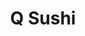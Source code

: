 ---
layout: place
title: "Q Sushi"
permalink: /california/westlake-village/q-sushi.html
stateAbbr: CA
stateName: California
cityName: Westlake Village
place_id: ChIJs9QTQWwk6IARZiMs-PYB__8
photos:
  - name: >-
      places/ChIJs9QTQWwk6IARZiMs-PYB__8/photos/AUy1YQ0zLFTgCv30Vh6-38O1Ceu8jG-bXMyLT_PSK1aizNDGVlkycHlha2kado4EZ4M01QspC9MyBAPW3Wox80d6AvaY1AIeguwCTNVR04OzXF7uCjHcMR0G3BWxzONw_cEXRyhqmvTO14OQcTQBWTP5oOde2n22Qq6s1etsfznUiNa3q6ufkHWXTYG-jg_rumQTCMw37afbnEhqOFFNcovDvI-phKjOBwIXVb5xDl07Mse_cKVIh4tmS6Y8djWo1zGOkQRN1XRvJ30UqdenutaimokTwRQyMpbrRSL7RmF1Go-nDQ
    widthPx: 1465
    heightPx: 762
    authorAttributions:
      - displayName: Q Sushi
        uri: https://maps.google.com/maps/contrib/106515927217982896565
        photoUri: >-
          https://lh3.googleusercontent.com/a-/ALV-UjVWlKc8WBlAagcAt5QXgf_8n1Tjk7G5HWCo3OmIRDfkcwDbPM0=s100-p-k-no-mo
    flagContentUri: >-
      https://www.google.com/local/imagery/report/?cb_client=maps_api_places.places_api&image_key=!1e10!2sAF1QipPjYqc1IYkt3Pq8kNU0gi18HwNGNdJauXle6Z2a&hl=en-US
    googleMapsUri: >-
      https://www.google.com/maps/place//data=!3m4!1e2!3m2!1sAF1QipPjYqc1IYkt3Pq8kNU0gi18HwNGNdJauXle6Z2a!2e10!4m2!3m1!1s0x80e8246c4113d4b3:0xffff01f6f82c2366
  - name: >-
      places/ChIJs9QTQWwk6IARZiMs-PYB__8/photos/AUy1YQ30jT_cJ9lLTY46pnN8m6IouDLGOytKRWLl-bPM4PeC4OcMEFT1qit9E5X1tPyrQpZ4gdV9Sp8_kplzyQ54BpUienIM1qqHLfyj8rLEyYYNaZrhuLx_iPscTKa4Hj2jqsOuF2Nw2vwwqUzyfEhg5U94TWBZcnObNqmVbG7YEk17M6rCDs-eHP3pgQgHMNPoROQaCxe5I7RpG3eiHEL7M-HuWl7umJ3kb_W20nrbRfRSmmMPoH7BYRxi4k-I0XREnl3sp4Degf0TQFkpbUuHL1yll8vh06_fnP6N63Y1o9ro-Q
    widthPx: 1080
    heightPx: 608
    authorAttributions:
      - displayName: Q Sushi
        uri: https://maps.google.com/maps/contrib/106515927217982896565
        photoUri: >-
          https://lh3.googleusercontent.com/a-/ALV-UjVWlKc8WBlAagcAt5QXgf_8n1Tjk7G5HWCo3OmIRDfkcwDbPM0=s100-p-k-no-mo
    flagContentUri: >-
      https://www.google.com/local/imagery/report/?cb_client=maps_api_places.places_api&image_key=!1e10!2sAF1QipNz4OQrdfvoqdWwxnHq2YxeN9HOEHc53CYo5UBa&hl=en-US
    googleMapsUri: >-
      https://www.google.com/maps/place//data=!3m4!1e2!3m2!1sAF1QipNz4OQrdfvoqdWwxnHq2YxeN9HOEHc53CYo5UBa!2e10!4m2!3m1!1s0x80e8246c4113d4b3:0xffff01f6f82c2366
  - name: >-
      places/ChIJs9QTQWwk6IARZiMs-PYB__8/photos/AUy1YQ3nN8drOlGeom6rL9kuoX-lmO62d8PXsrGkiiEsj4Q-JzCEwk7sN79vv5Aqv8wuZqJStBAicKkrn0ciqiY3VjzM8ThDSFG20rN7jYpmh76_ZWLCV1G-R4Yjl6HHLrQebMGLYURkizhQNgzqbJRX3cqDDQqCOhB0iVZSBFHllDB3dBeyH_EJfUJD43yeEds6TSyNoB6Z8VzSwSjyITwrrI5vq2yKbal6Fp_5oBMbGlRupG9Am9D7Zu89h0n_zfivPGTo3SWmud4Ebfo5E1j9MH2e4D8M4Xj0BdOdhLvryft9DPHjQ7zAh5l2aDqKT08Mujh6VejskArbBkhioJuC5_RcBdRhAnPqHxAWFa_v_n87Vnw0mhQ890Szu4Vkd0MCXCOdULtaEaKH6l7k8gWgQ1s88sQxld2ckI1ndYqHwMm-hA
    widthPx: 4000
    heightPx: 3000
    authorAttributions:
      - displayName: Linda B
        uri: https://maps.google.com/maps/contrib/108856692582322218507
        photoUri: >-
          https://lh3.googleusercontent.com/a/ACg8ocKxf1Z7-oyzYRwzaR8NXboYMnpDhMQVH7wJYqeXkK8oSj4dCA=s100-p-k-no-mo
    flagContentUri: >-
      https://www.google.com/local/imagery/report/?cb_client=maps_api_places.places_api&image_key=!1e10!2sCIHM0ogKEICAgMDw-9yGJw&hl=en-US
    googleMapsUri: >-
      https://www.google.com/maps/place//data=!3m4!1e2!3m2!1sCIHM0ogKEICAgMDw-9yGJw!2e10!4m2!3m1!1s0x80e8246c4113d4b3:0xffff01f6f82c2366
  - name: >-
      places/ChIJs9QTQWwk6IARZiMs-PYB__8/photos/AUy1YQ2zLEhDFJqrj0D6rBS-7xYswY079H06rFLDdtgmQ2pcsxzTOSJ8zqYQD6D9ONjYWZSthB8vcKmPQsve-9S_675g8tT30yTD52oRh7klyxdy8JMUylMg9G_pwPw8Onyn2VJ1HsnzK3XO6PoLB2AfMZnDWkFBCQKbqyJLytmWMsVcCaNrh_YQjNRuYzRiP0PnmWVuTEHcCTmFqJXDJEYkYmrc4-oLg3Es6DHd6B_E5zckjDHcjfLihcmvrjykCOoLmDUKm7u52c8SDadvDM65l4IknDVwPH3ez4GiHx7D9uVbuA
    widthPx: 1732
    heightPx: 1097
    authorAttributions:
      - displayName: Q Sushi
        uri: https://maps.google.com/maps/contrib/106515927217982896565
        photoUri: >-
          https://lh3.googleusercontent.com/a-/ALV-UjVWlKc8WBlAagcAt5QXgf_8n1Tjk7G5HWCo3OmIRDfkcwDbPM0=s100-p-k-no-mo
    flagContentUri: >-
      https://www.google.com/local/imagery/report/?cb_client=maps_api_places.places_api&image_key=!1e10!2sAF1QipO1IKr3wwolX1I0VqrI-mUgaC9Ba8qUA46jHs9w&hl=en-US
    googleMapsUri: >-
      https://www.google.com/maps/place//data=!3m4!1e2!3m2!1sAF1QipO1IKr3wwolX1I0VqrI-mUgaC9Ba8qUA46jHs9w!2e10!4m2!3m1!1s0x80e8246c4113d4b3:0xffff01f6f82c2366
  - name: >-
      places/ChIJs9QTQWwk6IARZiMs-PYB__8/photos/AUy1YQ3gDzG_YVQ0p54YTByOJsAPqGierWEmuwcvtQaS8EopLXODy4gyCAUW02VPrHWdE2k0XjFqNc4nrlxsVISUZDPPyEcaNaut_4DP9D0pqlrUUb4-77SDVTSfGnTWbAoTsTqd9Nk6RC89-7UdY32UcJv7Cq5VaPS-JSZ49sqVSv4To-FmTbdhPfIFNjEP_fG7vqmyHiJhySewkFkXGEXh4p6kQwPtwBefOzlytzbdoojbHyqRrrrDYR2lptgTBPj7Ag0f6DlEPiPqF81axhAmAZHFqOwfz4mFyTwRyMjmGCoY1U435vStSC-eAADo2Sp3ilbaPTLx_podDHTIv9ValyEuAR9g2Ae-uG618C2KJcZu_RDjlCRvY_XU-raMzfgcYOILjcJ9sbwpUEuLJOrXBQRzW7HVpaEf5_MyQQAYtlG4Ae8
    widthPx: 3472
    heightPx: 4624
    authorAttributions:
      - displayName: Zach Roper
        uri: https://maps.google.com/maps/contrib/101869921453088933168
        photoUri: >-
          https://lh3.googleusercontent.com/a-/ALV-UjXljtsJNxovxdvnlNY29jTydbVIQW4A9e3llCsel2f86OI3qxe2eQ=s100-p-k-no-mo
    flagContentUri: >-
      https://www.google.com/local/imagery/report/?cb_client=maps_api_places.places_api&image_key=!1e10!2sCIHM0ogKEICAgICjnJGUgQE&hl=en-US
    googleMapsUri: >-
      https://www.google.com/maps/place//data=!3m4!1e2!3m2!1sCIHM0ogKEICAgICjnJGUgQE!2e10!4m2!3m1!1s0x80e8246c4113d4b3:0xffff01f6f82c2366
  - name: >-
      places/ChIJs9QTQWwk6IARZiMs-PYB__8/photos/AUy1YQ3vt5np23KRJEHbMNN4_LeYkNiFi_qLWHE1935sPdvqrNaOzTxbtfSDLm7-80V3bILXB0gwVWeNLTK_xF0Gyaujop4NR6BQfEPqj4r8u8-mF3_aPB0I0gD4rR8LLcpX7XjS1BaZKSvicWqxiWTwY69Rl9VqWwiWzBC55oSxtonItsC5KXaJgsmcVbfzBeQkNTH1JBNn7HFHlxnJcOf028-vSb-zWRw7AFVjQjWuVuM4yf8vc1yfLXIn1w3cJ1bRaxDQTJ5wztMhMHDJ6Wp4h9qUIULx0FDQBiXmrDrP2UbnuqjjUhBbvCKb6balNqBs4Fn0o_IcGF81WoSnMH3Uh9aW_P3t1HjLfEv1cMn86SybMBm506mpDPeGFtccTCru-DwNngwShblvLg1Rn0ahcZLP_WvYadkE9r_4igzyi9Q
    widthPx: 4000
    heightPx: 3000
    authorAttributions:
      - displayName: Sammy Hoang
        uri: https://maps.google.com/maps/contrib/116690437030063471885
        photoUri: >-
          https://lh3.googleusercontent.com/a-/ALV-UjWzTv0CtwyR3a6ATkN9TRBCesaTw3Mdpn3Sjzk721OI_bFjHGqS=s100-p-k-no-mo
    flagContentUri: >-
      https://www.google.com/local/imagery/report/?cb_client=maps_api_places.places_api&image_key=!1e10!2sCIHM0ogKEICAgICO2bClTQ&hl=en-US
    googleMapsUri: >-
      https://www.google.com/maps/place//data=!3m4!1e2!3m2!1sCIHM0ogKEICAgICO2bClTQ!2e10!4m2!3m1!1s0x80e8246c4113d4b3:0xffff01f6f82c2366
  - name: >-
      places/ChIJs9QTQWwk6IARZiMs-PYB__8/photos/AUy1YQ0my-Gwad3UDZJGZK26MikDYZVJSe7gubD29dlrYmcf319MTKtmCSc1PGX04ndjZbQtQn1O-2V8-Eo_e712pKQnqzWrllDdDZqxeY5ivNDJr9uXoX0bNYPSQmGgkfNTxgZtZQvV9lTtAwkyH3h_ow_orKWbbRj1-M5v2_xIMdlujRe6SMjcBCw7gMRNXYyG5bSZXq9NZHSzDkhsONqfnKZLKLkri7Y0AJGTCv2TSpXLonVUPSVr0T_r6fNgR0TfKVJMkW4-vDA8Y12yMtyA95DltoJGAVU4UZHR6OCnZA7dkWvT4b0lwrMZPy5veqsyHFkAqZO9rzsdxUzSc19wXvXbdFqNzZEkxqRzqe9rjC7AoKd-dBjiSKGOf1bR6N5ET_QBEJ9nbB7Wc5f_d_nVmrK90p6JDPON-4P4O2jZ0rVp7Q
    widthPx: 3024
    heightPx: 4032
    authorAttributions:
      - displayName: ME Q
        uri: https://maps.google.com/maps/contrib/115363976948715593511
        photoUri: >-
          https://lh3.googleusercontent.com/a-/ALV-UjUallMtPEXIOIB7xC2UVqny77uZRUoWC0uijLs69I0bDq67ePdK=s100-p-k-no-mo
    flagContentUri: >-
      https://www.google.com/local/imagery/report/?cb_client=maps_api_places.places_api&image_key=!1e10!2sCIHM0ogKEICAgICFs7eKBw&hl=en-US
    googleMapsUri: >-
      https://www.google.com/maps/place//data=!3m4!1e2!3m2!1sCIHM0ogKEICAgICFs7eKBw!2e10!4m2!3m1!1s0x80e8246c4113d4b3:0xffff01f6f82c2366
  - name: >-
      places/ChIJs9QTQWwk6IARZiMs-PYB__8/photos/AUy1YQ1_1e8GTSnIgE0Xv5E-OqfU4mi3Yb_puEr1cEul8tiAWPX6jc-_-_3dnEr33dOoHkpUyX7mokvTrO-XJsVGlWMFrZ3YYHXsKa5WshO3ct3fMG7SgAQQTHt6oAhM1IbdmBtaahqwje6bJJS35rLv6fcFF6YjVvz9o-DDkB_S6nlEN-bF0ZK7-Mqq3AUpO81fb_CM7tDVPSHNeRDppI7sp5SfkVvSMIYjs1-o10NoT49yEZaBPyJ3ov0BYXY5srVtNdxGsh5Tf4-94fhpPn8lxyebmb-flI6J1RuwcSvJhClVw7xb75SlGEPnl6kz-cMZ0DzJ0ul79AfwXhqI6qXE7LmIBonqveaZqkSlTIXcsGA7hAxXMsc3XobOn6c3MnSmFKcUFo0sAG8aghPCKVA0Lwg4q5ZyqahsvqMfm_eQHrU
    widthPx: 3000
    heightPx: 4000
    authorAttributions:
      - displayName: Sammy Hoang
        uri: https://maps.google.com/maps/contrib/116690437030063471885
        photoUri: >-
          https://lh3.googleusercontent.com/a-/ALV-UjWzTv0CtwyR3a6ATkN9TRBCesaTw3Mdpn3Sjzk721OI_bFjHGqS=s100-p-k-no-mo
    flagContentUri: >-
      https://www.google.com/local/imagery/report/?cb_client=maps_api_places.places_api&image_key=!1e10!2sCIHM0ogKEICAgIC1kdnfBw&hl=en-US
    googleMapsUri: >-
      https://www.google.com/maps/place//data=!3m4!1e2!3m2!1sCIHM0ogKEICAgIC1kdnfBw!2e10!4m2!3m1!1s0x80e8246c4113d4b3:0xffff01f6f82c2366
  - name: >-
      places/ChIJs9QTQWwk6IARZiMs-PYB__8/photos/AUy1YQ2QaTSD3P4lDLIBbt8JzyYq7CYhY8VMy5JRFLJzrLZERaHTqTQSKFxaajdJRlyUbePQeO4-X_VDuxK9dal5jzZr6XMTt6CiQ-_kyPXmmQ4oCAGq8Nxyf01ybsC9I30seDuEh_DO_r2bJ-NPwwDM1NVAbZKg6wC7MzhlI-ru312VRTb4zaKrTzgGza-nV56J-oQC7GT65HKVE5J6vAQYUfqEgfjBMVrWSSUCTG3f7uvfkfcXCX83_VlHIRZFFFHGPb6ZiMC2_GDOzL_Pdo0hvdioBxKQPvmp3-Uokt7CM-AP2qBRcTRvAh6Pw9m3nmc5D7bA9uGfVa8OvkA3fOy245hBT2B-ah0MOLRx_BMKN0_xWoaO9nCmLaZ4O5txv1LKCP0p2Z7etJXj7wcVYgylrRy31NHiitQ_rbFT4CzP98VeAPBJ
    widthPx: 4000
    heightPx: 3000
    authorAttributions:
      - displayName: Sammy Hoang
        uri: https://maps.google.com/maps/contrib/116690437030063471885
        photoUri: >-
          https://lh3.googleusercontent.com/a-/ALV-UjWzTv0CtwyR3a6ATkN9TRBCesaTw3Mdpn3Sjzk721OI_bFjHGqS=s100-p-k-no-mo
    flagContentUri: >-
      https://www.google.com/local/imagery/report/?cb_client=maps_api_places.places_api&image_key=!1e10!2sCIHM0ogKEICAgICpls33-wE&hl=en-US
    googleMapsUri: >-
      https://www.google.com/maps/place//data=!3m4!1e2!3m2!1sCIHM0ogKEICAgICpls33-wE!2e10!4m2!3m1!1s0x80e8246c4113d4b3:0xffff01f6f82c2366
  - name: >-
      places/ChIJs9QTQWwk6IARZiMs-PYB__8/photos/AUy1YQ3CryNanHmRoiaH4FoLnM1VB1pTGRRsAZprEifJA0ubHjdS5Sa5vdhisRBDAiyPYxBa8JmF4zwCl9YWD3Wn0odQjnJr2CeAgfiLnAHaw8H4vpn0pb0Cgu7hwzfUmnHqmHGBy9B-E455cLldDz9A9VRIjbsqnWWIzyIas6Zvdb43-jrNx7Tw460DUgPZqx2vjBPmPHwa27oyjDejPdDjv4S08wiLoiPC4DvT9Els_UNmNzSuT1C1WvRF3kl0hL_bvWksFgDuUup82R3_B5hCcfEc5qjzbSrGVa0pSozYyO7sCYi-sERlEj3sHSXbFvdR9sOPT1uu4MV9dYYM9CRoZacu--xbu3X4aGbXdV7QBBNfOXZi8G3qXogOnLFPuDMSdAvizly4wbHV2yhS2RugHsHOKXmOaggGnkBodIDQRtHl8Q
    widthPx: 2142
    heightPx: 3213
    authorAttributions:
      - displayName: ME Q
        uri: https://maps.google.com/maps/contrib/115363976948715593511
        photoUri: >-
          https://lh3.googleusercontent.com/a-/ALV-UjUallMtPEXIOIB7xC2UVqny77uZRUoWC0uijLs69I0bDq67ePdK=s100-p-k-no-mo
    flagContentUri: >-
      https://www.google.com/local/imagery/report/?cb_client=maps_api_places.places_api&image_key=!1e10!2sCIHM0ogKEICAgICFs7eKOw&hl=en-US
    googleMapsUri: >-
      https://www.google.com/maps/place//data=!3m4!1e2!3m2!1sCIHM0ogKEICAgICFs7eKOw!2e10!4m2!3m1!1s0x80e8246c4113d4b3:0xffff01f6f82c2366
address: 30770 Russell Ranch Rd ste a, Westlake Village, CA 91362, USA
street: 30770 Russell Ranch Rd ste a
city: Westlake Village
state: CA
zip: '91362'
country: USA
neighborhood: null
latitude: '34.147202'
longitude: '-118.794975'
accessibility_options:
  wheelchairAccessibleParking: true
  wheelchairAccessibleEntrance: true
  wheelchairAccessibleRestroom: true
  wheelchairAccessibleSeating: true
business_status: OPERATIONAL
name: Q Sushi
google_maps_links:
  directionsUri: >-
    https://www.google.com/maps/dir//''/data=!4m7!4m6!1m1!4e2!1m2!1m1!1s0x80e8246c4113d4b3:0xffff01f6f82c2366!3e0
  placeUri: https://maps.google.com/?cid=18446464758970065766
  writeAReviewUri: >-
    https://www.google.com/maps/place//data=!4m3!3m2!1s0x80e8246c4113d4b3:0xffff01f6f82c2366!12e1
  reviewsUri: >-
    https://www.google.com/maps/place//data=!4m4!3m3!1s0x80e8246c4113d4b3:0xffff01f6f82c2366!9m1!1b1
  photosUri: >-
    https://www.google.com/maps/place//data=!4m3!3m2!1s0x80e8246c4113d4b3:0xffff01f6f82c2366!10e5
primary_type: Japanese Restaurant
opening_hours:
  regular: null
  current: null
secondary_opening_hours:
  regular:
    weekdayDescriptions: null
    type: null
  current:
    weekdayDescriptions: null
    type: null
phone: null
price_level: null
price_range: null
rating: null
rating_count: 0
website: null
description: null
reviews: null
parking_options: null
payment_options: null
allow_dogs: null
curbside_pickup: null
delivery: null
dine_in: null
good_for_children: null
good_for_groups: null
good_for_sports: null
live_music: null
menu_for_children: null
outdoor_seating: null
reservable: null
restroom: null
serves_beer: null
serves_breakfast: null
serves_brunch: null
serves_cocktails: null
serves_coffee: null
serves_dinner: null
serves_dessert: null
serves_lunch: null
serves_vegetarian_food: null
serves_wine: null
takeout: null
slug: Q-Sushi

---